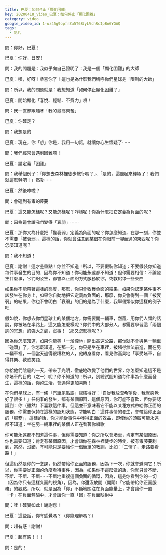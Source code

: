 ```yaml
---
title: 巴夏：如何停止「顯化困難」
key: 20200418_video_巴夏：如何停止「顯化困難」
category: video
google_video_id: 1-uz45g9opfrZu5T68lyLVchRcIpBn6YGAQ
tags:
  - 影片
---
```


問：你好，巴夏！

巴夏：你好，日安！

問：我的問題是：我似乎向自己證明了：我是一個「顯化困難」的大師

巴夏：噢，好呀！恭喜你了！這也是為什麼我們稱呼你們星球是「限制的大師」

問：所以，我的問題就是：我想知道「如何停止顯化困難？」

巴夏：開始顯化「喜悅、輕鬆、不費力」唄！

問：我一直都跟隨著「我的最高興奮」

巴夏：你確定？

問：我想是的

巴夏：現在，你「想」你是，我用一句話，就讓你心生懷疑了⋯⋯

問：我們經常會遇到困難嘛！

巴夏：請定義「困難」

問：我舉個例子：「你想去森林裡徒步旅行嗎？」、「是的，這聽起來棒極了！我們就這麼幹吧！」然後⋯⋯

巴夏：然後咋啦？

問：會碰到有毒的藤蔓

巴夏：這又能怎樣呢？又能怎樣呢？咋樣呢！你為什麼把它定義為負面的呢？

問：因為這會讓我們變得「衰弱」⋯⋯

巴夏：那你又為什麼把「變衰弱」定義為負面的呢？你怎麼知道，在那一刻，你並不需要「被衰弱」，這樣的話，你就會注意到某個在你眼前一晃而過的東西呢？你怎麼知道呢？

問：我不知道！

巴夏：謝謝！這才是重點！你並不知道！所以，不要假裝你知道；不要假裝你知道每件事發生的目的，因為你不知道！你可能永遠都不知道！但你需要相信：不論發生什麼事，它們的發生，都會以正面的方式服務於你，或教給你一些東西

如果你不能帶著這樣的態度，那麼，你只會收穫負面的結果，如果你認定某件事不該發生在你身上，如果你自動地把它定義為負面的，那麼，你只會得到一個「被衰弱」的結果，你也不會明白「衰弱」的目的是為了什麼，我舉個類似你這樣的例子吧

假如說，你想去你們星球上的某個地方，你需要開一輛車，然而，用你們人類的話說，你被堵在半路上，這又能怎麼樣呢？你們中的大部分人，都需要學習這「兩個詞的冥想」的強大之處，沒事！（那又怎麼樣呢？）

因為你怎麼知道，如果你能夠「一溜煙地」開出高速公路，那你就不會與另一輛車「碰頭」了，你怎麼知道，在那一刻，你只是坐在車裡，被堵得無法前進，而在另一輛車裡，一個當天過得很糟糕的人，他轉身看你，看見你高興地「享受堵車，自得其樂、歡歌笑語」

你給他們陰霾的一天，帶來了光明，徹底地改變了他們的世界，你怎麼知道這不是你堵車的目的（之一）呢？你不知道的！所以，別總試圖知道每件事為什麼而發生，這樣的話，你的生活，會過得更加喜樂！

在你們星球上，有一條「汽車尾貼語」總結得好：「自從我放棄希望後，我就感覺好了很多！」任何事的發生，都有某個原因，這個原因，你可能不喜歡，但你要認識到：你（雖然）不喜歡這件事，但這並不意味著它不能以某種方式帶給你正面的服務，你需要保持在這樣的認知狀態，才能明白：這件事情的發生，會帶給你正面的「服務」，這樣的話，你才能從事件中獲得正面的效益，即使你的頭腦可能永遠都不知道：坐在另一輛車裡的某個人正在看著你唱歌

你可能永遠都不知道這件事，但你需要知道：你之所以會堵車，肯定有某個原因，你也需要知道：肯定有某個原因，才會讓你在森林裡徒步的時候，被有毒藤蔓刺到，當然，沒錯，有可能只是要給你一個簡單的教訓，比如：「二愣子，走路要看路！」

但這仍然是你的一堂課，仍然帶給你正面的服務，因為下一次，你就會避開它！所以，你需要從正面的角度看待事件，因為，如果你不這麼做的話，你就只會不斷、不斷、不斷、不斷⋯⋯不斷地重複這個負面的循環，因為，這是你看到你的一切（因為你只有這樣負面的視角），因為，你還沒放開（開閘）「它能帶給你正面服務」的觀點，所以，就是因為「你」不斷地關注在負面能量上，才會讓你一直「卡」在負面體驗中，才會讓你一直「困」在負面映射中

問：哇！確實如此！謝謝您！

巴夏：這些話，你有感覺嗎？（你能理解嗎？）

問：超有感！謝謝！

巴夏：超有感！！！

問：是的！
